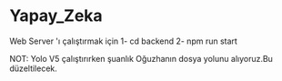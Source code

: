 # Yapay_Zeka

Web Server 'ı çalıştırmak için
1-
cd backend
2-
npm run start

NOT: Yolo V5 çalıştırırken şuanlık Oğuzhanın dosya yolunu alıyoruz.Bu düzeltilecek.

